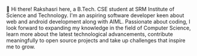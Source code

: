 👋 Hi there! Rakshasri here, a B.Tech. CSE student at SRM Institute of Science and Technology.
I'm an aspiring software developer keen about web and android development along with AIML.
Passionate about coding, I look forward to expanding my knowledge in the field of Computer Science,
learn more about the latest technological advancements, contribute meaningfully to open source projects and take up challenges that inspire me to grow. 

<!---
rakshaa09/rakshaa09 is a ✨ special ✨ repository because its `README.md` (this file) appears on your GitHub profile.
You can click the Preview link to take a look at your changes.
--->
